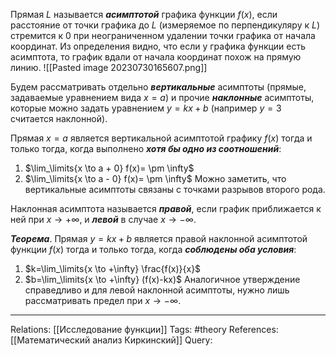 Прямая $L$ называется ***асимптотой*** графика функции $f(x)$, если расстояние от точки графика до $L$ (измеряемое по перпендикуляру к $L$) стремится к 0 при неограниченном удалении точки графика от начала координат. Из определения видно, что если у графика функции есть асимптота, то график вдали от начала координат похож на прямую линию. 
![[Pasted image 20230730165607.png]]

Будем рассматривать отдельно ***вертикальные*** асимптоты (прямые, задаваемые уравнением вида $x=a$) и прочие ***наклонные*** асимптоты, которые можно задать уравнением $y=kx+b$ (например $y=3$ считается наклонной). 

Прямая $x=a$ является вертикальной асимптотой графику $f(x)$ тогда и только тогда, когда выполнено ***хотя бы одно из соотношений***:
1. $\lim_\limits{x \to a + 0} f(x)= \pm \infty$
2. $\lim_\limits{x \to a - 0} f(x)= \pm \infty$
Можно заметить, что вертикальные асимптоты связаны с точками разрывов второго рода. 

Наклонная асимптота называется ***правой***, если график приближается к ней при $x \to +\infty$, и ***левой*** в случае $x \to - \infty$. 

***Теорема***. Прямая $y=kx+b$ является правой наклонной асимптотой функции $f(x)$ тогда и только тогда, когда ***соблюдены оба условия***:
1. $k=\lim_\limits{x \to +\infty} \frac{f(x)}{x}$
2. $b=\lim_\limits{x \to +\infty} (f(x)-kx)$
Аналогичное утверждение справедливо и для левой наклонной асимптоты, нужно лишь рассматривать предел при $x \to -\infty$. 

___
Relations: [[Исследование функции]] 
Tags: #theory 
References: [[Математический анализ Киркинский]] 
Query: 